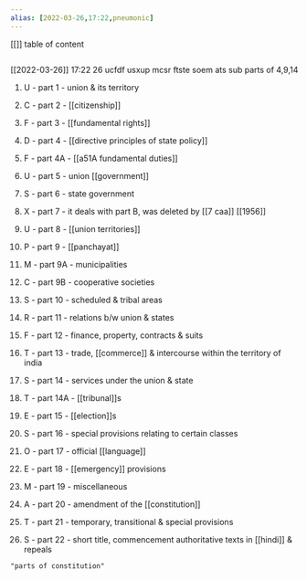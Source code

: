 ```yaml
---
alias: [2022-03-26,17:22,pneumonic]
---
```

[[]]
table of content
```toc
```

[[2022-03-26]] 17:22
26 ucfdf usxup mcsr ftste soem ats
sub parts of 4,9,14
1. U - part 1     - union & its territory
2. C - part 2     - [[citizenship]]
3. F - part 3     - [[fundamental rights]]
4. D - part 4     - [[directive principles of state policy]]
5. F - part 4A   - [[a51A fundamental duties]]
6. U - part 5     - union [[government]]
7. S - part 6     - state government
8. X - part 7     - it deals with part B, was deleted by [[7 caa]] [[1956]]
9. U - part 8     - [[union territories]]
10. P - part 9     - [[panchayat]]

11. M - part 9A - municipalities
12. C - part 9B - cooperative societies
13. S - part 10 - scheduled & tribal areas
14. R - part 11 - relations b/w union & states

15. F - part 12 - finance, property, contracts & suits
16. T - part 13 - trade, [[commerce]] & intercourse within the territory of india
17. S - part 14 - services under the union & state
18. T - part 14A - [[tribunal]]s
19. E - part 15 - [[election]]s

20. S - part 16 - special provisions relating to certain classes
21. O - part 17 - official [[language]]
22. E - part 18 - [[emergency]] provisions
23. M - part 19 - miscellaneous

24. A - part 20 - amendment of the [[constitution]]
25. T - part 21 - temporary, transitional & special provisions
26. S - part 22 - short title, commencement authoritative texts in [[hindi]] & repeals
```query
"parts of constitution"
```